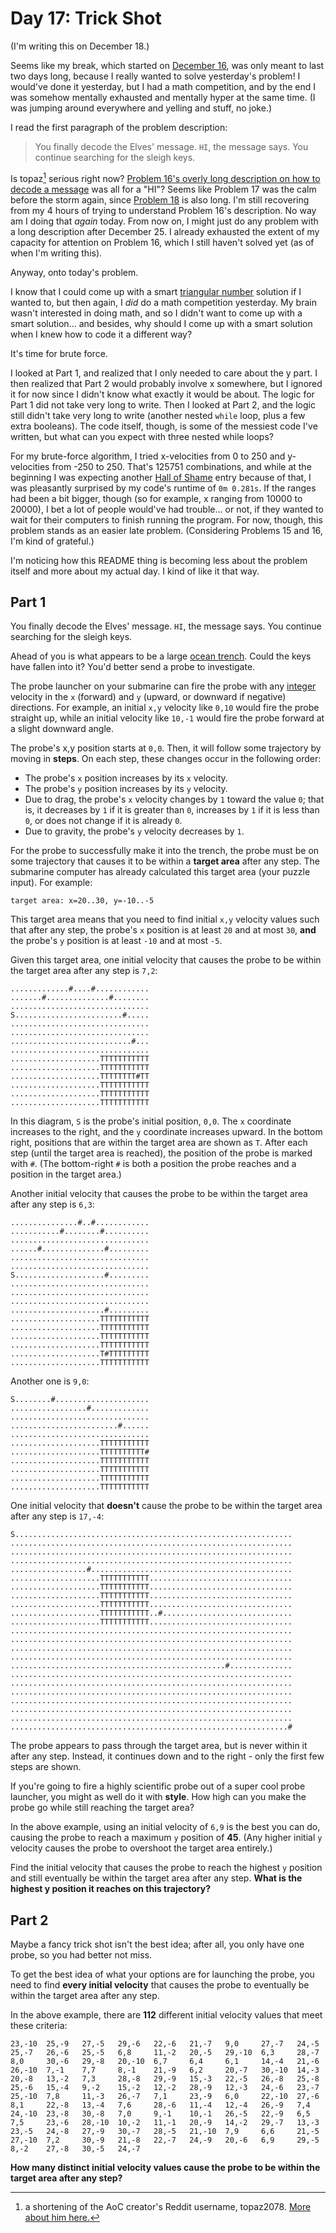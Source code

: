# Day 17: Trick Shot
(I'm writing this on December 18.)

Seems like my break, which started on [December 16](https://github.com/Daphne-Qin/AdventOfCode2021/tree/main/Problem16#day-16-packet-decoder), was only meant to last two days long, because I really wanted to solve yesterday's problem! I would've done it yesterday, but I had a math competition, and by the end I was somehow mentally exhausted and mentally hyper at the same time. (I was jumping around everywhere and yelling and stuff, no joke.)

I read the first paragraph of the problem description:

> You finally decode the Elves' message. `HI`, the message says. You continue searching for the sleigh keys.

Is topaz[^1] serious right now? [Problem 16's overly long description on how to decode a message](https://adventofcode.com/2021/day/16) was all for a "HI"? Seems like Problem 17 was the calm before the storm again, since [Problem 18](https://adventofcode.com/2021/day/18) is also long. I'm still recovering from my 4 hours of trying to understand Problem 16's description. No way am I doing that *again* today. From now on, I might just do any problem with a long description after December 25. I already exhausted the extent of my capacity for attention on Problem 16, which I still haven't solved yet (as of when I'm writing this).

Anyway, onto today's problem.

I know that I could come up with a smart [triangular number](https://en.wikipedia.org/wiki/Triangular_number) solution if I wanted to, but then again, I *did* do a math competition yesterday. My brain wasn't interested in doing math, and so I didn't want to come up with a smart solution... and besides, why should I come up with a smart solution when I knew how to code it a different way?

It's time for brute force.

I looked at Part 1, and realized that I only needed to care about the y part. I then realized that Part 2 would probably involve x somewhere, but I ignored it for now since I didn't know what exactly it would be about. The logic for Part 1 did not take very long to write. Then I looked at Part 2, and the logic still didn't take very long to write (another nested `while` loop, plus a few extra booleans). The code itself, though, is some of the messiest code I've written, but what can you expect with three nested while loops?

For my brute-force algorithm, I tried x-velocities from 0 to 250 and y-velocities from -250 to 250. That's 125751 combinations, and while at the beginning I was expecting another [Hall of Shame](https://github.com/Daphne-Qin/AdventOfCode2021#longest-runtimes-hall-of-shame-fame) entry because of that, I was pleasantly surprised by my code's runtime of `0m 0.281s`. If the ranges had been a bit bigger, though (so for example, x ranging from 10000 to 20000), I bet a lot of people would've had trouble... or not, if they wanted to wait for their computers to finish running the program. For now, though, this problem stands as an easier late problem. (Considering Problems 15 and 16, I'm kind of grateful.)


I'm noticing how this README thing is becoming less about the problem itself and more about my actual day. I kind of like it that way.

## Part 1
You finally decode the Elves' message. `HI`, the message says. You continue searching for the sleigh keys.

Ahead of you is what appears to be a large [ocean trench](https://en.wikipedia.org/wiki/Oceanic_trench). Could the keys have fallen into it? You'd better send a probe to investigate.

The probe launcher on your submarine can fire the probe with any [integer](https://en.wikipedia.org/wiki/Integer) velocity in the `x` (forward) and `y` (upward, or downward if negative) directions. For example, an initial `x,y` velocity like `0,10` would fire the probe straight up, while an initial velocity like `10,-1` would fire the probe forward at a slight downward angle.

The probe's x,y position starts at `0,0`. Then, it will follow some trajectory by moving in **steps**. On each step, these changes occur in the following order:

- The probe's `x` position increases by its `x` velocity.
- The probe's `y` position increases by its `y` velocity.
- Due to drag, the probe's `x` velocity changes by `1` toward the value `0`; that is, it decreases by `1` if it is greater than `0`, increases by `1` if it is less than `0`, or does not change if it is already `0`.
- Due to gravity, the probe's `y` velocity decreases by `1`.

For the probe to successfully make it into the trench, the probe must be on some trajectory that causes it to be within a **target area** after any step. The submarine computer has already calculated this target area (your puzzle input). For example:

`target area: x=20..30, y=-10..-5`

This target area means that you need to find initial `x,y` velocity values such that after any step, the probe's `x` position is at least `20` and at most `30`, **and** the probe's `y` position is at least `-10` and at most `-5`.

Given this target area, one initial velocity that causes the probe to be within the target area after any step is `7,2`:

```
.............#....#............
.......#..............#........
...............................
S........................#.....
...............................
...............................
...........................#...
...............................
....................TTTTTTTTTTT
....................TTTTTTTTTTT
....................TTTTTTTT#TT
....................TTTTTTTTTTT
....................TTTTTTTTTTT
....................TTTTTTTTTTT
```

In this diagram, `S` is the probe's initial position, `0,0`. The `x` coordinate increases to the right, and the `y` coordinate increases upward. In the bottom right, positions that are within the target area are shown as `T`. After each step (until the target area is reached), the position of the probe is marked with `#`. (The bottom-right `#` is both a position the probe reaches and a position in the target area.)

Another initial velocity that causes the probe to be within the target area after any step is `6,3`:

```
...............#..#............
...........#........#..........
...............................
......#..............#.........
...............................
...............................
S....................#.........
...............................
...............................
...............................
.....................#.........
....................TTTTTTTTTTT
....................TTTTTTTTTTT
....................TTTTTTTTTTT
....................TTTTTTTTTTT
....................T#TTTTTTTTT
....................TTTTTTTTTTT
```

Another one is `9,0`:

```
S........#.....................
.................#.............
...............................
........................#......
...............................
....................TTTTTTTTTTT
....................TTTTTTTTTT#
....................TTTTTTTTTTT
....................TTTTTTTTTTT
....................TTTTTTTTTTT
....................TTTTTTTTTTT
```

One initial velocity that **doesn't** cause the probe to be within the target area after any step is `17,-4`:

```
S..............................................................
...............................................................
...............................................................
...............................................................
.................#.............................................
....................TTTTTTTTTTT................................
....................TTTTTTTTTTT................................
....................TTTTTTTTTTT................................
....................TTTTTTTTTTT................................
....................TTTTTTTTTTT..#.............................
....................TTTTTTTTTTT................................
...............................................................
...............................................................
...............................................................
...............................................................
................................................#..............
...............................................................
...............................................................
...............................................................
...............................................................
...............................................................
...............................................................
..............................................................#
```

The probe appears to pass through the target area, but is never within it after any step. Instead, it continues down and to the right - only the first few steps are shown.

If you're going to fire a highly scientific probe out of a super cool probe launcher, you might as well do it with **style**. How high can you make the probe go while still reaching the target area?

In the above example, using an initial velocity of `6,9` is the best you can do, causing the probe to reach a maximum `y` position of **45**. (Any higher initial `y` velocity causes the probe to overshoot the target area entirely.)

Find the initial velocity that causes the probe to reach the highest `y` position and still eventually be within the target area after any step. **What is the highest y position it reaches on this trajectory?**

## Part 2
Maybe a fancy trick shot isn't the best idea; after all, you only have one probe, so you had better not miss.

To get the best idea of what your options are for launching the probe, you need to find **every initial velocity** that causes the probe to eventually be within the target area after any step.

In the above example, there are **112** different initial velocity values that meet these criteria:

```
23,-10  25,-9   27,-5   29,-6   22,-6   21,-7   9,0     27,-7   24,-5
25,-7   26,-6   25,-5   6,8     11,-2   20,-5   29,-10  6,3     28,-7
8,0     30,-6   29,-8   20,-10  6,7     6,4     6,1     14,-4   21,-6
26,-10  7,-1    7,7     8,-1    21,-9   6,2     20,-7   30,-10  14,-3
20,-8   13,-2   7,3     28,-8   29,-9   15,-3   22,-5   26,-8   25,-8
25,-6   15,-4   9,-2    15,-2   12,-2   28,-9   12,-3   24,-6   23,-7
25,-10  7,8     11,-3   26,-7   7,1     23,-9   6,0     22,-10  27,-6
8,1     22,-8   13,-4   7,6     28,-6   11,-4   12,-4   26,-9   7,4
24,-10  23,-8   30,-8   7,0     9,-1    10,-1   26,-5   22,-9   6,5
7,5     23,-6   28,-10  10,-2   11,-1   20,-9   14,-2   29,-7   13,-3
23,-5   24,-8   27,-9   30,-7   28,-5   21,-10  7,9     6,6     21,-5
27,-10  7,2     30,-9   21,-8   22,-7   24,-9   20,-6   6,9     29,-5
8,-2    27,-8   30,-5   24,-7
```

**How many distinct initial velocity values cause the probe to be within the target area after any step?**

[^1]: a shortening of the AoC creator's Reddit username, topaz2078. [More about him here.](https://adventofcode.com/2021/about)
